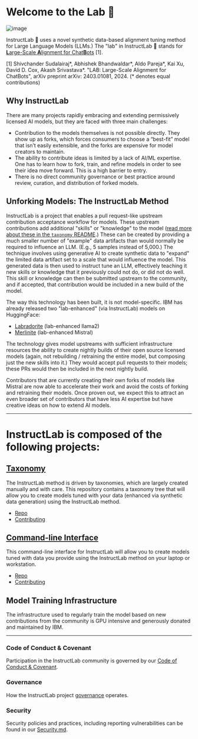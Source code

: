 # Welcome to the Lab 🔬

![image](https://github.com/instructlab/.github/blob/main/assets/logo.png)

InstructLab 🐶 uses a novel synthetic data-based alignment tuning method for Large Language Models (LLMs.) The "lab" in InstructLab 🥼 stands for [**L**arge-Scale **A**lignment for Chat**B**ots](https://arxiv.org/abs/2403.01081) [1].

[1] Shivchander Sudalairaj*, Abhishek Bhandwaldar*, Aldo Pareja*, Kai Xu, David D. Cox, Akash Srivastava*. "LAB: Large-Scale Alignment for ChatBots", arXiv preprint arXiv: 2403.01081, 2024. (* denotes equal contributions)

## Why InstructLab
There are many projects rapidly embracing and extending permissively licensed AI models, but they are faced with three main challenges:
* Contribution to the models themselves is not possible directly. They show up as forks, which forces consumers to choose a “best-fit” model that isn’t easily extensible, and the forks are expensive for model creators to maintain.
* The ability to contribute ideas is limited by a lack of AI/ML expertise. One has to learn how to fork, train, and refine models in order to see their idea move forward. This is a high barrier to entry.
* There is no direct community governance or best practice around review, curation, and distribution of forked models.

## Unforking Models: The InstructLab Method
InstructLab is a project that enables a pull request-like upstream contribution acceptance workflow for models. These upstream contributions add additional "skills" or "knowledge" to the model ([read more about these in the `taxonomy` README](https://github.com/instructlab/taxonomy/blob/main/README.md).) These can be created by providing a much smaller number of "example" data artifacts than would normally be required to influence an LLM. (E.g., 5 samples instead of 5,000.) The technique involves using generative AI to create synthetic data to "expand" the limited data artifact set to a scale that would influence the model. This generated data is then used to instruct tune an LLM, effectively teaching it new skills or knowledge that it previously could not do, or did not do well.  This skill or knowledge can then be submitted upstream to the community, and if accepted, that contribution would be included in a new build of the model. 

The way this technology has been built, it is not model-specific. IBM has already released two "lab-enhanced" (via InstructLab) models on HuggingFace:

- [Labradorite](https://huggingface.co/ibm/labradorite-13b) (lab-enhanced llama2)
- [Merlinite](https://huggingface.co/ibm/merlinite-7b) (lab-enhanced Mistral)

The technology gives model upstreams with sufficient infrastructure resources the ability to create nightly builds of their open source licensed models (again, not rebuilding / retraining the entire model, but composing just the new skills into it.) They would accept pull requests to their models; these PRs would then be included in the next nightly build.

Contributors that are currently creating their own forks of models like Mistral are now able to accelerate their work and avoid the costs of forking and retraining their models.  Once proven out, we expect this to attract an even broader set of contributors that have less AI expertise but have creative ideas on how to extend AI models.

---

# InstructLab is composed of the following projects:

## [Taxonomy](https://github.com/instructlab/taxonomy)

The InstructLab method is driven by taxonomies, which are largely created manually and with care. This repository contains a taxonomy tree that will allow you to create models tuned with your data (enhanced via synthetic data generation) using the InstructLab method.

- [Repo](https://github.com/instructlab/taxonomy)
- [Contributing](https://github.com/instructlab/taxonomy/blob/main/CONTRIBUTING.md)

## [Command-line Interface](https://github.com/instructlab/instructlab)

This command-line interface for InstructLab will allow you to create models tuned with data you provide using the InstructLab method on your laptop or workstation.

- [Repo](https://github.com/instructlab/instructlab)
- [Contributing](https://github.com/instructlab/instructlab/blob/main/CONTRIBUTING/CONTRIBUTING.md)
  
## Model Training Infrastructure

The infrastructure used to regularly train the model based on new contributions from the community is GPU intensive and generously donated and maintained by IBM.

---

<!--
## Additonal aspects of the project include:

- [community](): community content
- [github-bots](): automated CI/CD bots and related content
-->

### Code of Conduct & Covenant
Participation in the InstructLab community is governed by our [Code of Conduct & Covenant](https://github.com/instructlab/community/blob/main/CODE_OF_CONDUCT.md).

### Governance
How the InstructLab project [governance](https://github.com/instructlab/community/blob/main/governance.md) operates.

### Security
Security policies and practices, including reporting vulnerabilities can be found in our [Security.md](https://github.com/instructlab/community/blob/main/SECURITY.md).
